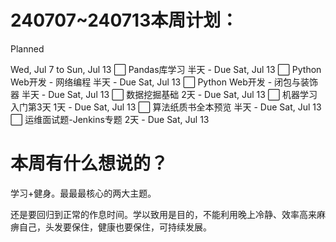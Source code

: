 # 240707~240713本周计划：

Planned

‎Wed‎, ‎Jul‎ ‎7 to ‎Sun‎, ‎Jul‎ ‎13
⬜ Pandas库学习 半天 - Due ‎Sat‎, ‎Jul‎ ‎13
⬜ Python Web开发 - 网络编程 半天 - Due ‎Sat‎, ‎Jul‎ ‎13
⬜ Python Web开发 - 闭包与装饰器 半天 - Due ‎Sat‎, ‎Jul‎ ‎13
⬜ 数据挖掘基础 2天 - Due ‎Sat‎, ‎Jul‎ ‎13
⬜ 机器学习入门第3天 1天 - Due ‎Sat‎, ‎Jul‎ ‎13
⬜ 算法纸质书全本预览 半天 - Due ‎Sat‎, ‎Jul‎ ‎13
⬜ 运维面试题-Jenkins专题 2天 - Due ‎Sat‎, ‎Jul‎ ‎13



# 本周有什么想说的？

学习+健身。最最最核心的两大主题。



还是要回归到正常的作息时间。学以致用是目的，不能利用晚上冷静、效率高来麻痹自己，头发要保住，健康也要保住，可持续发展。